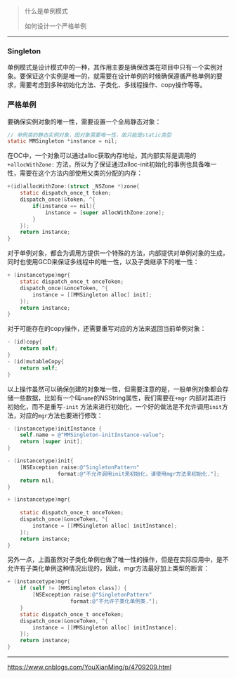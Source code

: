 > 什么是单例模式
>
> 如何设计一个严格单例

---

### Singleton

单例模式是设计模式中的一种，其作用主要是确保改类在项目中只有一个实例对象。要保证这个实例是唯一的，就需要在设计单例的时候确保遵循严格单例的要求，需要考虑到多种初始化方法、子类化、多线程操作、copy操作等等。



### 严格单例

要确保实例对象的唯一性，需要设置一个全局静态对象：

``` objective-c
// 单例类的静态实例对象，因对象需要唯一性，故只能是static类型
static MMSingleton *instance = nil;
```

在OC中，一个对象可以通过alloc获取内存地址，其内部实际是调用的`+allocWithZone:` 方法，所以为了保证通过alloc-init初始化的事例也具备唯一性，需要在这个方法内部使用父类的分配的内存：

``` objective-c
+(id)allocWithZone:(struct _NSZone *)zone{
    static dispatch_once_t token;
    dispatch_once(&token, ^{
        if(instance == nil){
            instance = [super allocWithZone:zone];
        }
    });
    return instance;
}
```

对于单例对象，都会为调用方提供一个特殊的方法，内部提供对单例对象的生成，同时也使用GCD来保证多线程中的唯一性，以及子类继承下的唯一性：

``` objective-c
+ (instancetype)mgr{
    static dispatch_once_t onceToken;
    dispatch_once(&onceToken, ^{
        instance = [[MMSingleton alloc] init];
    });
    return instance;
}
```

对于可能存在的copy操作，还需要重写对应的方法来返回当前单例对象：

``` objective-c
- (id)copy{
    return self;
}
- (id)mutableCopy{
    return self;
}
```

以上操作虽然可以确保创建的对象唯一性，但需要注意的是，一般单例对象都会存储一些数据，比如有一个叫`name`的NSString属性，我们需要在`+mgr` 内部对其进行初始化，而不是重写`-init` 方法来进行初始化，一个好的做法是不允许调用`init`方法，对应的`mgr`方法也要进行修改：

``` objective-c
- (instancetype)initInstance {
    self.name = @"MMSingleton-initInstance-value";
    return [super init];
}

- (instancetype)init{
    [NSException raise:@"SingletonPattern"
                format:@"不允许调用init来初始化，请使用mgr方法来初始化."];
    return nil;
}

+ (instancetype)mgr{
    
    static dispatch_once_t onceToken;
    dispatch_once(&onceToken, ^{
        instance = [[MMSingleton alloc] initInstance];
    });
    return instance;
}
```

另外一点，上面虽然对子类化单例也做了唯一性的操作，但是在实际应用中，是不允许有子类化单例这种情况出现的，因此，mgr方法最好加上类型的断言：

```objective-c
+ (instancetype)mgr{
    if (self != [MMSingleton class]) {
        [NSException raise:@"SingletonPattern"
                    format:@"不允许子类化单例类."];
    }
    static dispatch_once_t onceToken;
    dispatch_once(&onceToken, ^{
        instance = [[MMSingleton alloc] initInstance];
    });
    return instance;
}
```



---

https://www.cnblogs.com/YouXianMing/p/4709209.html